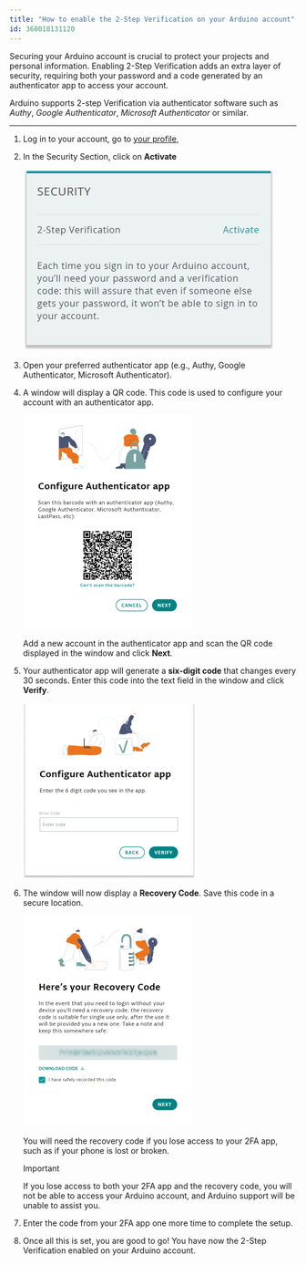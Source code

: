 ```yaml
---
title: "How to enable the 2-Step Verification on your Arduino account"
id: 360018131120
---
```


Securing your Arduino account is crucial to protect your projects and personal information. Enabling 2-Step Verification adds an extra layer of security, requiring both your password and a code generated by an authenticator app to access your account.

Arduino supports 2-step Verification via authenticator software such as _Authy_, _Google Authenticator_, _Microsoft Authenticator_ or similar.

---

1. Log in to your account, go to [your profile](https://id.arduino.cc/),

1. In the Security Section, click on **Activate**

   ![Security section highlighted in the profile page](img/Profile_Security.png)

1. Open your preferred authenticator app (e.g., Authy, Google Authenticator, Microsoft Authenticator).

1. A window will display a QR code. This code is used to configure your account with an authenticator app.

   ![QR code for configuration of Authenticator app](img/2FA_QRcode.png)

   Add a new account in the authenticator app and scan the QR code displayed in the window and click **Next**.

1. Your authenticator app will generate a **six-digit code** that changes every 30 seconds. Enter this code into the text field in the window and click **Verify**.

   ![Code box for configuration of Authenticator app](img/2FA_6digits.png)

1. The window will now display a **Recovery Code**. Save this code in a secure location.

   ![Recovery code written in code box and "I have safely recorded this code" check box](img/2FA_recoveryCode.png)

   You will need the recovery code if you lose access to your 2FA app, such as if your phone is lost or broken.

   > [!IMPORTANT]
   > If you lose access to both your 2FA app and the recovery code, you will not be able to access your Arduino account, and Arduino support will be unable to assist you.

1. Enter the code from your 2FA app one more time to complete the setup.

1. Once all this is set, you are good to go! You have now the 2-Step Verification enabled on your Arduino account.
